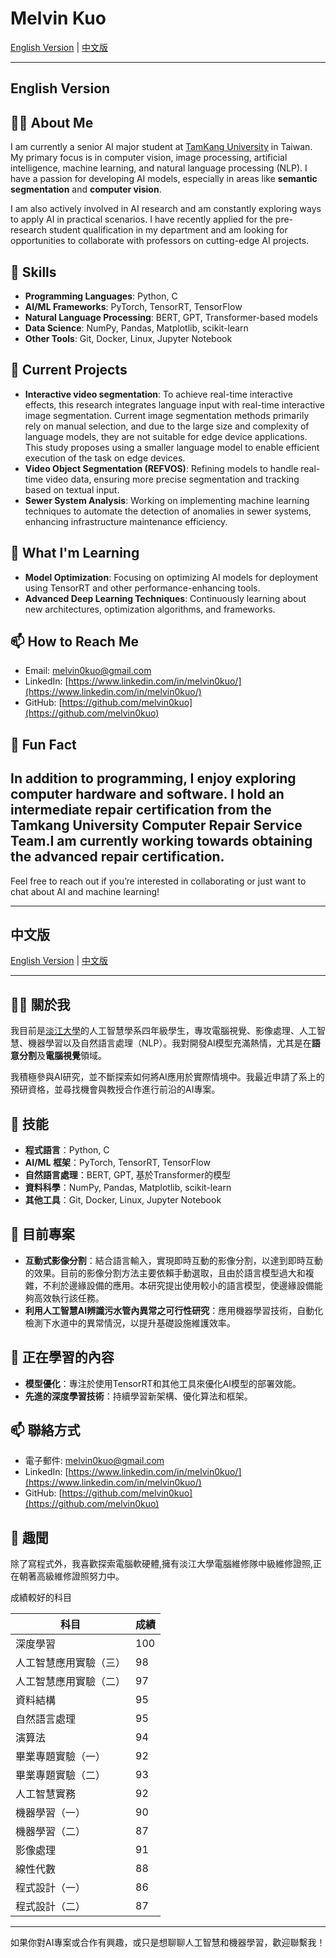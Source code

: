 # Melvin Kuo

[English Version](#english-version) | [中文版](#中文版)

---

## English Version

## 👨‍💻 About Me
I am currently a senior AI major student at [TamKang University](https://tku.edu.tw) in Taiwan. My primary focus is in computer vision, image processing, artificial intelligence, machine learning, and natural language processing (NLP). I have a passion for developing AI models, especially in areas like **semantic segmentation** and **computer vision**.

I am also actively involved in AI research and am constantly exploring ways to apply AI in practical scenarios. I have recently applied for the pre-research student qualification in my department and am looking for opportunities to collaborate with professors on cutting-edge AI projects.

## 🔧 Skills
- **Programming Languages**: Python, C
- **AI/ML Frameworks**: PyTorch, TensorRT, TensorFlow
- **Natural Language Processing**: BERT, GPT, Transformer-based models
- **Data Science**: NumPy, Pandas, Matplotlib, scikit-learn
- **Other Tools**: Git, Docker, Linux, Jupyter Notebook

## 🔭 Current Projects
- **Interactive video segmentation**: To achieve real-time interactive effects, this research integrates language input with real-time interactive image segmentation. Current image segmentation methods primarily rely on manual selection, and due to the large size and complexity of language models, they are not suitable for edge device applications. This study proposes using a smaller language model to enable efficient execution of the task on edge devices.
- **Video Object Segmentation (REFVOS)**: Refining models to handle real-time video data, ensuring more precise segmentation and tracking based on textual input.
- **Sewer System Analysis**: Working on implementing machine learning techniques to automate the detection of anomalies in sewer systems, enhancing infrastructure maintenance efficiency.

## 🌱 What I'm Learning
- **Model Optimization**: Focusing on optimizing AI models for deployment using TensorRT and other performance-enhancing tools.
- **Advanced Deep Learning Techniques**: Continuously learning about new architectures, optimization algorithms, and frameworks.

## 📫 How to Reach Me
- Email: [melvin0kuo@gmail.com](mailto:melvin0kuo@gmail.com)
- LinkedIn: [https://www.linkedin.com/in/melvin0kuo/](https://www.linkedin.com/in/melvin0kuo/)
- GitHub: [https://github.com/melvin0kuo](https://github.com/melvin0kuo)

## 🌟 Fun Fact
In addition to programming, I enjoy exploring computer hardware and software. I hold an intermediate repair certification from the Tamkang University Computer Repair Service Team.I am currently working towards obtaining the advanced repair certification.
---

Feel free to reach out if you’re interested in collaborating or just want to chat about AI and machine learning!

---

## 中文版

[English Version](#english-version) | [中文版](#中文版)

---

## 👨‍💻 關於我
我目前是[淡江大學](https://tku.edu.tw)的人工智慧學系四年級學生，專攻電腦視覺、影像處理、人工智慧、機器學習以及自然語言處理（NLP）。我對開發AI模型充滿熱情，尤其是在**語意分割**及**電腦視覺**領域。

我積極參與AI研究，並不斷探索如何將AI應用於實際情境中。我最近申請了系上的預研資格，並尋找機會與教授合作進行前沿的AI專案。

## 🔧 技能
- **程式語言**：Python, C
- **AI/ML 框架**：PyTorch, TensorRT, TensorFlow
- **自然語言處理**：BERT, GPT, 基於Transformer的模型
- **資料科學**：NumPy, Pandas, Matplotlib, scikit-learn
- **其他工具**：Git, Docker, Linux, Jupyter Notebook

## 🔭 目前專案
- **互動式影像分割**：結合語言輸入，實現即時互動的影像分割，以達到即時互動的效果。目前的影像分割方法主要依賴手動選取，且由於語言模型過大和複雜，不利於邊緣設備的應用。本研究提出使用較小的語言模型，使邊緣設備能夠高效執行該任務。
- **利用人工智慧AI辨識污水管內異常之可行性研究**：應用機器學習技術，自動化檢測下水道中的異常情況，以提升基礎設施維護效率。

## 🌱 正在學習的內容
- **模型優化**：專注於使用TensorRT和其他工具來優化AI模型的部署效能。
- **先進的深度學習技術**：持續學習新架構、優化算法和框架。

## 📫 聯絡方式
- 電子郵件: [melvin0kuo@gmail.com](mailto:melvin0kuo@gmail.com)
- LinkedIn: [https://www.linkedin.com/in/melvin0kuo/](https://www.linkedin.com/in/melvin0kuo/)
- GitHub: [https://github.com/melvin0kuo](https://github.com/melvin0kuo)

## 🌟 趣聞
除了寫程式外，我喜歡探索電腦軟硬體,擁有淡江大學電腦維修隊中級維修證照,正在朝著高級維修證照努力中。

成績較好的科目

| 科目                | 成績 |
|---------------------|------|
| 深度學習            | 100  |
| 人工智慧應用實驗（三） | 98   |
| 人工智慧應用實驗（二） | 97   |
| 資料結構            | 95   |
| 自然語言處理        | 95   |
| 演算法              | 94   |
| 畢業專題實驗（一）  | 92   |
| 畢業專題實驗（二）  | 93   |
| 人工智慧實務        | 92   |
| 機器學習（一）      | 90   |
| 機器學習（二）      | 87   |
| 影像處理            | 91   |
| 線性代數            | 88   |
| 程式設計（一）      | 86   |
| 程式設計（二）      | 87   |



---

如果你對AI專案或合作有興趣，或只是想聊聊人工智慧和機器學習，歡迎聯繫我！
